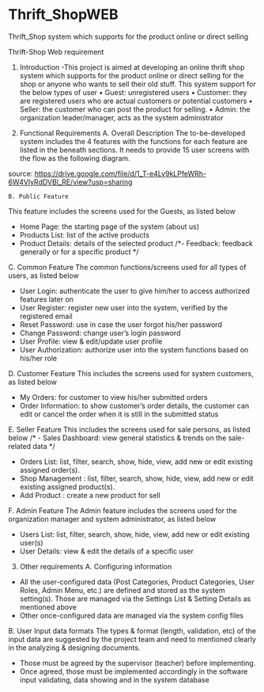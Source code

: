 # Thrift_ShopWEB
Thrift_Shop system which supports for the product online or direct selling


Thrift-Shop Web requirement 
1. Introduction 
-This project is aimed at developing an online thrift shop system which supports for the product online or direct selling for the shop or anyone who wants to sell their old stuff. This system support for the below types of user 
• Guest: unregistered users 
• Customer: they are registered users who are actual customers or potential customers 
 • Seller: the customer who can post the product for selling. 
• Admin: the organization leader/manager, acts as the system administrator 

2. Functional Requirements 
A. Overall Description 
The to-be-developed system includes the 4 features with the functions for each feature are listed in the beneath sections. It needs to provide 15 user screens with the flow as the following diagram. 

source: https://drive.google.com/file/d/1_T-e4Ly9kLPfeWRh-6W4VlyRdDVBl_RE/view?usp=sharing

 	B. Public Feature 
This feature includes the screens used for the Guests, as listed below
 - Home Page: the starting page of the system (about us) 
 - Products List: list of the active products
 - Product Details: details of the selected product 
 /*- Feedback: feedback generally or for a specific product */

C. Common Feature 
The common functions/screens used for all types of users, as listed below 
- User Login: authenticate the user to give him/her to access authorized features later on 
- User Register: register new user into the system, verified by the registered email 
- Reset Password: use in case the user forgot his/her password 
- Change Password: change user’s login password 
- User Profile: view & edit/update user profile 
- User Authorization: authorize user into the system functions based on his/her role 

D. Customer Feature 
This includes the screens used for system customers, as listed below 
- My Orders: for customer to view his/her submitted orders 
- Order Information: to show customer’s order details, the customer can edit or cancel the order when it is still in the submitted status 

E. Seller Feature 
This includes the screens used for sale persons, as listed below 
/* - Sales Dashboard: view general statistics & trends on the sale-related data */
- Orders List: list, filter, search, show, hide, view, add new or edit existing assigned order(s). 
- Shop Management : list, filter, search, show, hide, view, add new or edit existing assigned product(s).
 - Add Product : create a new product for sell 

F. Admin Feature 
The Admin feature includes the screens used for the organization manager and system administrator, as listed below 
- Users List: list, filter, search, show, hide, view, add new or edit existing user(s) 
- User Details: view & edit the details of a specific user 

3. Other requirements
 A. Configuring information
 - All the user-configured data (Post Categories, Product Categories, User Roles, Admin Menu, etc.) are defined and stored as the system setting(s). Those are managed via the Settings List & Setting Details as mentioned above 
- Other once-configured data are managed via the system config files

 B. User Input data formats 
The types & format (length, validation, etc) of the input data are suggested by the project team and need to mentioned clearly in the analyzing & designing documents. 
- Those must be agreed by the supervisor (teacher) before implementing. 
- Once agreed, those must be implemented accordingly in the software input validating, data showing and in the system database

